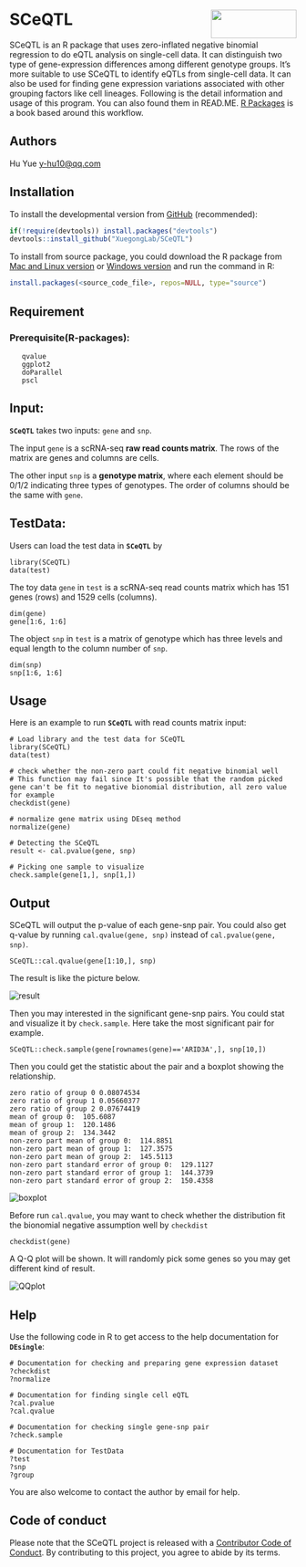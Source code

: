 # SCeQTL <img src="https://github.com/sunfenghao2017/logo/blob/master/logo.png" align="right" height =  50 width= 150/>


SCeQTL is an R package that uses zero-inflated negative binomial regression to do eQTL analysis on single-cell data. It can distinguish two type of gene-expression differences among different genotype groups. It’s more suitable to use SCeQTL to identify eQTLs from single-cell data. It can also be used for finding gene expression variations associated with other grouping factors like cell lineages. Following is the detail information and usage of this program. You can also found them in READ.ME. [R
Packages](http://r-pkgs.had.co.nz/) is a book based around this workflow.
## Authors
Hu Yue <y-hu10@qq.com>


## Installation

To install the developmental version from [GitHub](https://github.com/XuegongLab/SCeQTL) (recommended):

```r
if(!require(devtools)) install.packages("devtools")
devtools::install_github("XuegongLab/SCeQTL")
```

To install from source package, you could download the R package from [Mac and Linux version](http://github.com/XuegongLab/SCeQTL/tree/master/sourcefile/SCeQTL_0.2.0.tar.gz) or [Windows version](http://github.com/XuegongLab/SCeQTL/tree/master/sourcefile/SCeQTL_0.2.0.zip) and run the command in R:

```r
install.packages(<source_code_file>, repos=NULL, type="source")
```

## Requirement

### Prerequisite(R-packages): 
       qvalue
       ggplot2
       doParallel
       pscl

## Input:

**`SCeQTL`** takes two inputs: `gene` and `snp`.

The input `gene` is a scRNA-seq **raw read counts matrix**. The rows of the matrix are genes and columns are cells.

The other input `snp` is a **genotype matrix**, where each element should be 0/1/2 indicating three types of genotypes. The order of columns should be the same with `gene`.

## TestData:
Users can load the test data in **`SCeQTL`** by

```{r Load TestData}
library(SCeQTL)
data(test)
```

The toy data `gene` in `test` is a scRNA-seq read counts matrix which has 151 genes (rows) and 1529 cells (columns).

```{r gene}
dim(gene)
gene[1:6, 1:6]
```

The object `snp` in `test` is a matrix of genotype which has three levels and equal length to the column number of `snp`.

```{r group}
dim(snp)
snp[1:6, 1:6]
```


## Usage

Here is an example to run **`SCeQTL`** with read counts matrix input:

```{r demo1, eval = FALSE}
# Load library and the test data for SCeQTL
library(SCeQTL)
data(test)

# check whether the non-zero part could fit negative binomial well
# This function may fail since It's possible that the random picked gene can't be fit to negative bionomial distribution, all zero value for example
checkdist(gene)

# normalize gene matrix using DEseq method
normalize(gene)

# Detecting the SCeQTL
result <- cal.pvalue(gene, snp)

# Picking one sample to visualize
check.sample(gene[1,], snp[1,])
```

## Output
SCeQTL will output the p-value of each gene-snp pair. You could also get q-value by running `cal.qvalue(gene, snp)` instead of `cal.pvalue(gene, snp)`.

```{r demo1, eval = FALSE}
SCeQTL::cal.qvalue(gene[1:10,], snp)
```

 The result is like the picture below. 

![result](./data/result.png)

Then you may interested in the significant gene-snp pairs. You could stat and visualize it by `check.sample`. Here take the most significant pair for example.

```{r demo1, eval = FALSE}
SCeQTL::check.sample(gene[rownames(gene)=='ARID3A',], snp[10,])
```

Then you could get the statistic about the pair and a boxplot showing the relationship.

```
zero ratio of group 0 0.08074534 
zero ratio of group 1 0.05660377 
zero ratio of group 2 0.07674419 
mean of group 0:  105.6087 
mean of group 1:  120.1486 
mean of group 2:  134.3442 
non-zero part mean of group 0:  114.8851 
non-zero part mean of group 1:  127.3575 
non-zero part mean of group 2:  145.5113 
non-zero part standard error of group 0:  129.1127 
non-zero part standard error of group 1:  144.3739 
non-zero part standard error of group 2:  150.4358 
```
![boxplot](./data/boxplot.png)

Before run `cal.qvalue`, you may want to check whether the distribution fit the bionomial negative assumption well by `checkdist`

```
checkdist(gene)
```

A Q-Q plot will be shown. It will randomly pick some genes so you may get different kind of result.

![QQplot](./data/dist.png)

## Help


Use the following code in R to get access to the help documentation for **`DEsingle`**:

```{r help1, eval = FALSE}
# Documentation for checking and preparing gene expression dataset
?checkdist
?normalize
```

```{r help1, eval = FALSE}
# Documentation for finding single cell eQTL
?cal.pvalue
?cal.qvalue
```

```{r help2, eval = FALSE}
# Documentation for checking single gene-snp pair
?check.sample
```

```{r help3, eval = FALSE}
# Documentation for TestData
?test
?snp
?group
```

You are also welcome to contact the author by email for help.

## Code of conduct

Please note that the SCeQTL project is released with a [Contributor Code of Conduct](.github/CODE_OF_CONDUCT.md). By contributing to this project, you agree to abide by its terms.
